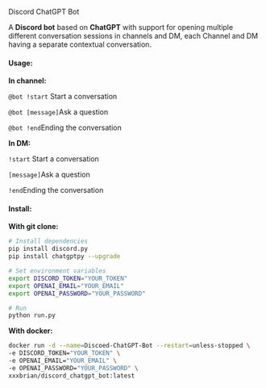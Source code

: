 Discord ChatGPT Bot

A **Discord bot** based on **ChatGPT** with support for opening multiple different conversation sessions in channels and DM, each Channel and DM having a separate contextual conversation.

#### Usage:

**In channel:**

`@bot !start` Start a conversation

`@bot [message]`Ask a question

`@bot !end`Ending the conversation

**In DM:**

`!start` Start a conversation

`[message]`Ask a question

`!end`Ending the conversation

#### Install:

**With git clone:**

```bash
# Install dependencies
pip install discord.py
pip install chatgptpy --upgrade

# Set environment variables
export DISCORD_TOKEN="YOUR_TOKEN"
export OPENAI_EMAIL="YOUR_EMAIL"
export OPENAI_PASSWORD="YOUR_PASSWORD"

# Run
python run.py
```

**With docker:**

```bash
docker run -d --name=Discoed-ChatGPT-Bot --restart=unless-stopped \
-e DISCORD_TOKEN="YOUR_TOKEN" \
-e OPENAI_EMAIL="YOUR_EMAIL" \
-e OPENAI_PASSWORD="YOUR_PASSWORD" \
xxxbrian/discord_chatgpt_bot:latest
```